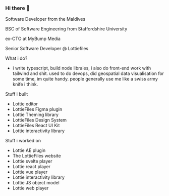 ### Hi there 👋

Software Developer from the Maldives

BSC of Software Engineering from Staffordshire University 

ex-CTO at MyBump Media

Senior Software Developer @ Lottiefiles

What i do?

- i write typescript, build node libraies, i also do front-end work with tailwind and shit. used to do devops, did geospatial data visualisation for some time, im quite handy. people generally use me like a swiss army knife i think.

Stuff i built

- Lottie editor
- LottieFiles Figma plugin
- Lottie Theming library
- LottieFiles Design System
- LottieFiles React UI Kit 
- Lottie interactivity library

Stuff i worked on 

- Lottie AE plugin
- The LottieFiles website
- Lottie svelte player
- Lottie react player
- Lottie vue player
- Lottie interactivity library
- Lottie JS object model
- Lottie web player

